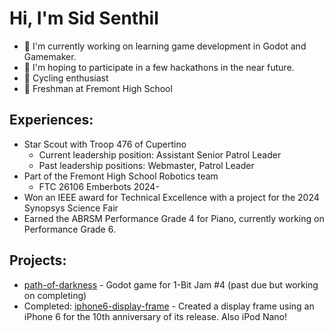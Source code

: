 # Hi, I'm Sid Senthil

* 🔭 I'm currently working on learning game development in Godot and Gamemaker.
* 🌱 I'm hoping to participate in a few hackathons in the near future.
* 🚴 Cycling enthusiast
* 🏫 Freshman at Fremont High School

## Experiences:
* Star Scout with Troop 476 of Cupertino
  * Current leadership position: Assistant Senior Patrol Leader
  * Past leadership positions: Webmaster, Patrol Leader
* Part of the Fremont High School Robotics team
  * FTC 26106 Emberbots 2024-
* Won an IEEE award for Technical Excellence with a project for the 2024 Synopsys Science Fair
* Earned the ABRSM Performance Grade 4 for Piano, currently working on Performance Grade 6.

## Projects:
* [path-of-darkness](https://github.com/sidsenthilexe/sidsenthilexe/edit/main/README.md) - Godot game for 1-Bit Jam #4 (past due but working on completing)
* Completed: [iphone6-display-frame](https://github.com/sidsenthilexe/iphone6-display-frame/blob/main/README.md) - Created a display frame using an iPhone 6 for the 10th anniversary of its release. Also iPod Nano!


<!--
**sidsenthilexe/sidsenthilexe** is a ✨ _special_ ✨ repository because its `README.md` (this file) appears on your GitHub profile.

Here are some ideas to get you started:

- 🔭 I’m currently working on ...
- 🌱 I’m currently learning ...
- 👯 I’m looking to collaborate on ...
- 🤔 I’m looking for help with ...
- 💬 Ask me about ...
- 📫 How to reach me: ...
- 😄 Pronouns: ...
- ⚡ Fun fact: ...
-->
